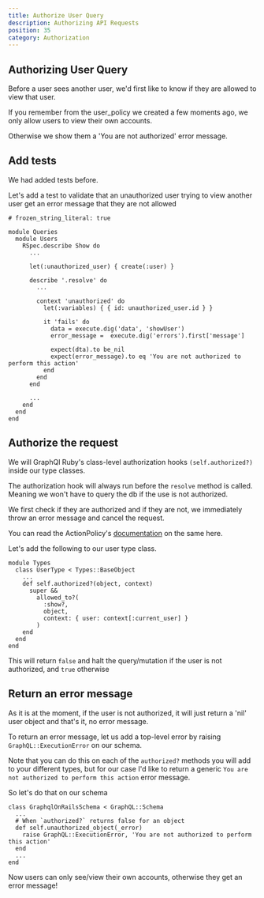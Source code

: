 ```yaml
---
title: Authorize User Query
description: Authorizing API Requests
position: 35
category: Authorization
---
```


## Authorizing User Query

Before a user sees another user, we'd first like to know if they are allowed to view that user.

If you remember from the user_policy we created a few moments ago, we only allow users to view their own accounts.

Otherwise we show them a 'You are not authorized' error message.


## Add tests

We had added tests before.

Let's add a test to validate that an unauthorized user trying to view another user get an error message that they are not allowed

```ruby[spec/graphql/queries/users/show_spec.rb]
# frozen_string_literal: true

module Queries
  module Users
    RSpec.describe Show do
      ...

      let(:unauthorized_user) { create(:user) }

      describe '.resolve' do
        ...

        context 'unauthorized' do
          let(:variables) { { id: unauthorized_user.id } }

          it 'fails' do
            data = execute.dig('data', 'showUser')
            error_message =  execute.dig('errors').first['message']

            expect(dta).to be_nil
            expect(error_message).to eq 'You are not authorized to perform this action'
          end
        end
      end

      ...
    end
  end
end
```

## Authorize the request

We will GraphQl Ruby's class-level authorization hooks `(self.authorized?)` inside our type classes.

The authorization hook will always run before the `resolve` method is called. Meaning we won't have to query the db if the use is not authorized.

We first check if they are authorized and if they are not, we immediately throw an error message and cancel the request.

You can read the ActionPolicy's [documentation](https://actionpolicy.evilmartians.io/#/graphql?id=class-level-authorization) on the same here.

Let's add the following to our user type class.

```ruby[app/graphql/types/user_type.rb]
module Types
  class UserType < Types::BaseObject
    ...
    def self.authorized?(object, context)
      super &&
        allowed_to?(
          :show?,
          object,
          context: { user: context[:current_user] }
        )
    end
  end
end
```

This will return `false` and halt the query/mutation if the user is not authorized, and `true` otherwise

## Return an error message

As it is at the moment, if the user is not authorized, it will just return a 'nil' user object and that's it, no error message.

To return an error message, let us add a top-level error by raising `GraphQL::ExecutionError` on our schema.

Note that you can do this on each of the `authorized?` methods you will add to your different types, but for our case I'd like to return a generic `You are not authorized to perform this action` error message.

So let's do that on our schema

```ruby[app/graphql/graphql_on_rails_schema.rb]
class GraphqlOnRailsSchema < GraphQL::Schema
  ...
  # When `authorized?` returns false for an object
  def self.unauthorized_object(_error)
    raise GraphQL::ExecutionError, 'You are not authorized to perform this action'
  end
  ...
end
```

Now users can only see/view their own accounts, otherwise they get an error message!

